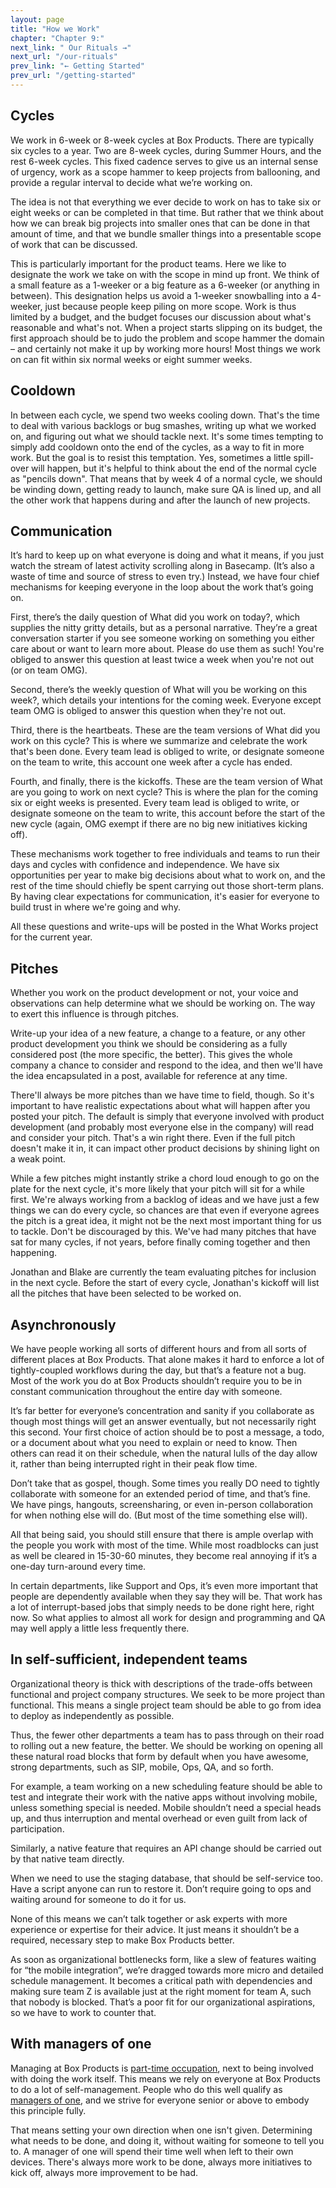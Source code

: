 ```yaml
---
layout: page
title: "How we Work"
chapter: "Chapter 9:"
next_link: " Our Rituals →"
next_url: "/our-rituals"
prev_link: "← Getting Started"
prev_url: "/getting-started"
---
```


## Cycles

We work in 6-week or 8-week cycles at Box Products. There are typically six cycles to a year. Two are 8-week cycles,
during Summer Hours, and the rest 6-week cycles. This fixed cadence serves to give us an internal sense of urgency, work
as a scope hammer to keep projects from ballooning, and provide a regular interval to decide what we’re working on.

The idea is not that everything we ever decide to work on has to take six or eight weeks or can be completed in that
time. But rather that we think about how we can break big projects into smaller ones that can be done in that amount of
time, and that we bundle smaller things into a presentable scope of work that can be discussed.

This is particularly important for the product teams. Here we like to designate the work we take on with the scope in
mind up front. We think of a small feature as a 1-weeker or a big feature as a 6-weeker (or anything in between). This
designation helps us avoid a 1-weeker snowballing into a 4-weeker, just because people keep piling on more scope. Work
is thus limited by a budget, and the budget focuses our discussion about what's reasonable and what's not. When a
project starts slipping on its budget, the first approach should be to judo the problem and scope hammer the domain –
and certainly not make it up by working more hours! Most things we work on can fit within six normal weeks or eight
summer weeks.

## Cooldown

In between each cycle, we spend two weeks cooling down. That's the time to deal with various backlogs or bug smashes,
writing up what we worked on, and figuring out what we should tackle next. It's some times tempting to simply add
cooldown onto the end of the cycles, as a way to fit in more work. But the goal is to resist this temptation. Yes,
sometimes a little spill-over will happen, but it's helpful to think about the end of the normal cycle as "pencils
down". That means that by week 4 of a normal cycle, we should be winding down, getting ready to launch, make sure QA is
lined up, and all the other work that happens during and after the launch of new projects.

## Communication

It’s hard to keep up on what everyone is doing and what it means, if you just watch the stream of latest activity
scrolling along in Basecamp. (It’s also a waste of time and source of stress to even try.) Instead, we have four chief
mechanisms for keeping everyone in the loop about the work that’s going on.

First, there’s the daily question of What did you work on today?, which supplies the nitty gritty details, but as a
personal narrative. They’re a great conversation starter if you see someone working on something you either care about
or want to learn more about. Please do use them as such! You're obliged to answer this question at least twice a week
when you're not out (or on team OMG).

Second, there’s the weekly question of What will you be working on this week?, which details your intentions for the
coming week. Everyone except team OMG is obliged to answer this question when they're not out.

Third, there is the heartbeats. These are the team versions of What did you work on this cycle? This is where we
summarize and celebrate the work that's been done. Every team lead is obliged to write, or designate someone on the team
to write, this account one week after a cycle has ended.

Fourth, and finally, there is the kickoffs. These are the team version of What are you going to work on next cycle? This
is where the plan for the coming six or eight weeks is presented. Every team lead is obliged to write, or designate
someone on the team to write, this account before the start of the new cycle (again, OMG exempt if there are no big new
initiatives kicking off).

These mechanisms work together to free individuals and teams to run their days and cycles with confidence and
independence. We have six opportunities per year to make big decisions about what to work on, and the rest of the time
should chiefly be spent carrying out those short-term plans. By having clear expectations for communication, it's easier
for everyone to build trust in where we're going and why.

All these questions and write-ups will be posted in the What Works project for the current year.

## Pitches

Whether you work on the product development or not, your voice and observations can help determine what we should be
working on. The way to exert this influence is through pitches.

Write-up your idea of a new feature, a change to a feature, or any other product development you think we should be
considering as a fully considered post (the more specific, the better). This gives the whole company a chance to
consider and respond to the idea, and then we'll have the idea encapsulated in a post, available for reference at any
time.

There'll always be more pitches than we have time to field, though. So it's important to have realistic expectations
about what will happen after you posted your pitch. The default is simply that everyone involved with product
development (and probably most everyone else in the company) will read and consider your pitch. That's a win right
there. Even if the full pitch doesn't make it in, it can impact other product decisions by shining light on a weak
point.

While a few pitches might instantly strike a chord loud enough to go on the plate for the next cycle, it's more likely
that your pitch will sit for a while first. We're always working from a backlog of ideas and we have just a few things
we can do every cycle, so chances are that even if everyone agrees the pitch is a great idea, it might not be the next
most important thing for us to tackle. Don't be discouraged by this. We've had many pitches that have sat for many
cycles, if not years, before finally coming together and then happening.

Jonathan and Blake are currently the team evaluating pitches for inclusion in the next cycle. Before the start of every
cycle, Jonathan's kickoff will list all the pitches that have been selected to be worked on.

## Asynchronously

We have people working all sorts of different hours and from all sorts of different places at Box Products. That alone
makes it hard to enforce a lot of tightly-coupled workflows during the day, but that’s a feature not a bug. Most of the
work you do at Box Products shouldn’t require you to be in constant communication throughout the entire day with
someone.

It’s far better for everyone’s concentration and sanity if you collaborate as though most things will get an answer
eventually, but not necessarily right this second. Your first choice of action should be to post a message, a todo, or a
document about what you need to explain or need to know. Then others can read it on their schedule, when the natural
lulls of the day allow it, rather than being interrupted right in their peak flow time.

Don’t take that as gospel, though. Some times you really DO need to tightly collaborate with someone for an extended
period of time, and that’s fine. We have pings, hangouts, screensharing, or even in-person collaboration for when
nothing else will do. (But most of the time something else will).

All that being said, you should still ensure that there is ample overlap with the people you work with most of the time.
While most roadblocks can just as well be cleared in 15-30-60 minutes, they become real annoying if it’s a one-day
turn-around every time.

In certain departments, like Support and Ops, it’s even more important that people are dependently available when they
say they will be. That work has a lot of interrupt-based jobs that simply needs to be done right here, right now. So
what applies to almost all work for design and programming and QA may well apply a little less frequently there.

## In self-sufficient, independent teams

Organizational theory is thick with descriptions of the trade-offs between functional and project company structures. We
seek to be more project than functional. This means a single project team should be able to go from idea to deploy as
independently as possible.

Thus, the fewer other departments a team has to pass through on their road to rolling out a new feature, the better. We
should be working on opening all these natural road blocks that form by default when you have awesome, strong
departments, such as SIP, mobile, Ops, QA, and so forth.

For example, a team working on a new scheduling feature should be able to test and integrate their work with the native
apps without involving mobile, unless something special is needed. Mobile shouldn’t need a special heads up, and thus
interruption and mental overhead or even guilt from lack of participation.

Similarly, a native feature that requires an API change should be carried out by that native team directly.

When we need to use the staging database, that should be self-service too. Have a script anyone can run to restore it.
Don’t require going to ops and waiting around for someone to do it for us.

None of this means we can’t talk together or ask experts with more experience or expertise for their advice. It just
means it shouldn’t be a required, necessary step to make Box Products better.

As soon as organizational bottlenecks form, like a slew of features waiting for “the mobile integration”, we’re dragged
towards more micro and detailed schedule management. It becomes a critical path with dependencies and making sure team Z
is available just at the right moment for team A, such that nobody is blocked. That’s a poor fit for our organizational
aspirations, so we have to work to counter that.

## With managers of one

Managing at Box Products is [part-time
occupation](https://m.signalvnoise.com/moonlighting-managers-aint-got-no-time-for-bullshit/), next to being involved
with doing the work itself. This means we rely on everyone at Box Products to do a lot of self-management. People who do
this well qualify as [managers of one](https://signalvnoise.com/posts/1430-hire-managers-of-one), and we strive for
everyone senior or above to embody this principle fully.

That means setting your own direction when one isn't given. Determining what needs to be done, and doing it, without
waiting for someone to tell you to. A manager of one will spend their time well when left to their own devices. There's
always more work to be done, always more initiatives to kick off, always more improvement to be had.
